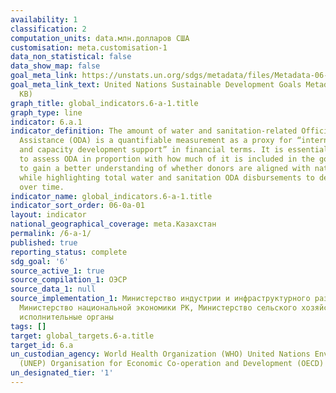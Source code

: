 ```yaml
---
availability: 1
classification: 2
computation_units: data.млн.долларов США
customisation: meta.customisation-1
data_non_statistical: false
data_show_map: false
goal_meta_link: https://unstats.un.org/sdgs/metadata/files/Metadata-06-0A-01.pdf
goal_meta_link_text: United Nations Sustainable Development Goals Metadata (PDF 398
  KB)
graph_title: global_indicators.6-a-1.title
graph_type: line
indicator: 6.a.1
indicator_definition: The amount of water and sanitation-related Official Development
  Assistance (ODA) is a quantifiable measurement as a proxy for “international cooperation
  and capacity development support” in financial terms. It is essential to be able
  to assess ODA in proportion with how much of it is included in the government budget
  to gain a better understanding of whether donors are aligned with national governments
  while highlighting total water and sanitation ODA disbursements to developing countries
  over time.
indicator_name: global_indicators.6-a-1.title
indicator_sort_order: 06-0a-01
layout: indicator
national_geographical_coverage: meta.Казахстан
permalink: /6-a-1/
published: true
reporting_status: complete
sdg_goal: '6'
source_active_1: true
source_compilation_1: ОЭСР
source_data_1: null
source_implementation_1: Министерство индустрии и инфраструктурного развития РК (ЖКХ),
  Министерство национальной экономики РК, Министерство сельского хозяйства РК, Местные
  исполнительные органы
tags: []
target: global_targets.6-a.title
target_id: 6.a
un_custodian_agency: World Health Organization (WHO) United Nations Environment Programme
  (UNEP) Organisation for Economic Co-operation and Development (OECD)
un_designated_tier: '1'
---
```

